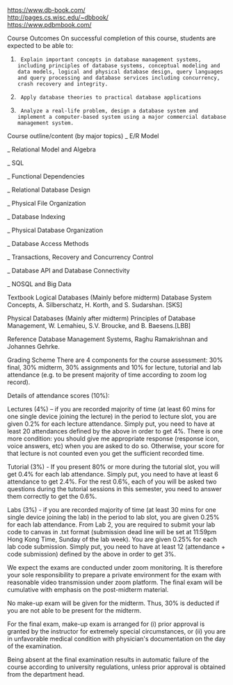 https://www.db-book.com/  <br>
http://pages.cs.wisc.edu/~dbbook/  <br>
https://www.pdbmbook.com/   <br>


Course Outcomes
On successful completion of this course, students are expected to be able to:

 

1.      Explain important concepts in database management systems, including principles of database systems, conceptual modeling and data models, logical and physical database design, query languages and query processing and database services including concurrency, crash recovery and integrity.

 

2.      Apply database theories to practical database applications

 

3.      Analyze a real-life problem, design a database system and implement a computer-based system using a major commercial database management system.

 
Course outline/content (by major topics)
_         E/R Model

_         Relational Model and Algebra

_         SQL

_         Functional Dependencies

_         Relational Database Design

_         Physical File Organization

_         Database Indexing

_         Physical Database Organization

_         Database Access Methods

_         Transactions, Recovery and Concurrency Control

_         Database API and Database Connectivity

_         NOSQL and Big Data

 
Textbook
Logical Databases (Mainly before midterm) Database System Concepts, A. Silberschatz, H. Korth, and S. Sudarshan. [SKS]

Physical Databases (Mainly after midterm) Principles of Database Management, W. Lemahieu, S.V. Broucke, and B. Baesens.[LBB]

Reference
Database Management Systems, Raghu Ramakrishnan and Johannes Gehrke.

Grading Scheme
There are 4 components for the course assessment: 30% final, 30% midterm, 30% assignments and 10% for lecture, tutorial and lab attendance (e.g. to be present majority of time according to zoom log record).

 

Details of attendance scores (10%):

 

Lectures (4%) – if you are recorded majority of time (at least 60 mins for one single device joining the lecture) in the period to lecture slot, you are given 0.2% for each lecture attendance. Simply put, you need to have at least 20 attendances defined by the above in order to get 4%. There is one more condition: you should give me appropriate response (response icon, voice answers, etc) when you are asked to do so. Otherwise, your score for that lecture is not counted even you get the sufficient recorded time.

 

Tutorial (3%) - If you present 80% or more during the tutorial slot, you will get 0.4% for each lab attendance. Simply put, you need to have at least 6 attendance to get 2.4%. For the rest 0.6%, each of you will be asked two questions during the tutorial sessions in this semester, you need to answer them correctly to get the 0.6%.

 

Labs (3%) - if you are recorded majority of time (at least 30 mins for one single device joining the lab) in the period to lab slot, you are given 0.25% for each lab attendance. From Lab 2, you are required to submit your lab code to canvas in .txt format (submission dead line will be set at 11:59pm Hong Kong Time, Sunday of the lab week). You are given 0.25% for each lab code submission. Simply put, you need to have at least 12 (attendance + code submission) defined by the above in order to get 3%.

 

We expect the exams are conducted under zoom monitoring. It is therefore your sole responsibility to prepare a private environment for the exam with reasonable video transmission under zoom platform. The final exam will be cumulative with emphasis on the post-midterm material.

No make-up exam will be given for the midterm. Thus, 30% is deducted if you are not able to be present for the midterm.

For the final exam, make-up exam is arranged for (i) prior approval is granted by the instructor for extremely special circumstances, or (ii) you are in unfavorable medical condition with physician's documentation on the day of the examination.

Being absent at the final examination results in automatic failure of the course according to university regulations, unless prior approval is obtained from the department head.
